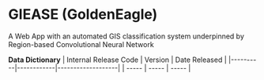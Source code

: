 # GIEASE (GoldenEagle)
A Web App with an automated GIS classification system underpinned by Region-based Convolutional Neural Network

**Data Dictionary**
| Internal Release Code | Version      | Date Released |
|----------|------------|-------------------|
| -----     | -----       | -----               |


